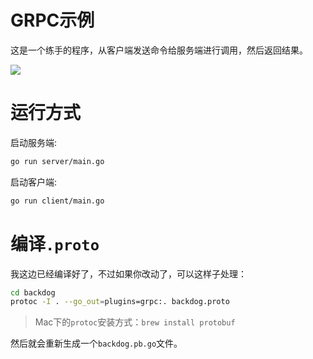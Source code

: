 # GRPC示例

这是一个练手的程序，从客户端发送命令给服务端进行调用，然后返回结果。

![](https://ws1.sinaimg.cn/large/6e22ca27gy1fruqksyeyvj20jo03st91.jpg)

# 运行方式

启动服务端:

```sh
go run server/main.go 
```

启动客户端:

```sh
go run client/main.go
```

# 编译`.proto`

我这边已经编译好了，不过如果你改动了，可以这样子处理：

```sh
cd backdog
protoc -I . --go_out=plugins=grpc:. backdog.proto
```

> Mac下的`protoc`安装方式：`brew install protobuf`

然后就会重新生成一个`backdog.pb.go`文件。